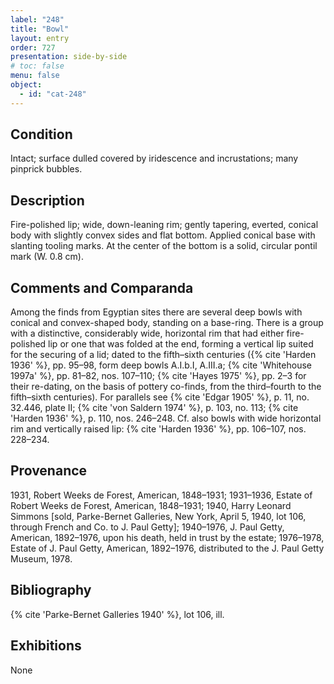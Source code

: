 ```yaml
---
label: "248"
title: "Bowl"
layout: entry
order: 727
presentation: side-by-side
# toc: false
menu: false
object:
  - id: "cat-248"
---
```


## Condition

Intact; surface dulled covered by iridescence and incrustations; many pinprick bubbles.

## Description

Fire-polished lip; wide, down-leaning rim; gently tapering, everted, conical body with slightly convex sides and flat bottom. Applied conical base with slanting tooling marks. At the center of the bottom is a solid, circular pontil mark (W. 0.8 cm).

## Comments and Comparanda

Among the finds from Egyptian sites there are several deep bowls with conical and convex-shaped body, standing on a base-ring. There is a group with a distinctive, considerably wide, horizontal rim that had either fire-polished lip or one that was folded at the end, forming a vertical lip suited for the securing of a lid; dated to the fifth–sixth centuries ({% cite 'Harden 1936' %}, pp. 95–98, form deep bowls A.I.b.I, A.III.a; {% cite 'Whitehouse 1997a' %}, pp. 81–82, nos. 107–110; {% cite 'Hayes 1975' %}, pp. 2–3 for their re-dating, on the basis of pottery co-finds, from the third–fourth to the fifth–sixth centuries). For parallels see {% cite 'Edgar 1905' %}, p. 11, no. 32.446, plate II; {% cite 'von Saldern 1974' %}, p. 103, no. 113; {% cite 'Harden 1936' %}, p. 110, nos. 246–248. Cf. also bowls with wide horizontal rim and vertically raised lip: {% cite 'Harden 1936' %}, pp. 106–107, nos. 228–234.

## Provenance

1931, Robert Weeks de Forest, American, 1848–1931; 1931–1936, Estate of Robert Weeks de Forest, American, 1848–1931; 1940, Harry Leonard Simmons [sold, Parke-Bernet Galleries, New York, April 5, 1940, lot 106, through French and Co. to J. Paul Getty]; 1940–1976, J. Paul Getty, American, 1892–1976, upon his death, held in trust by the estate; 1976–1978, Estate of J. Paul Getty, American, 1892–1976, distributed to the J. Paul Getty Museum, 1978.

## Bibliography

{% cite 'Parke-Bernet Galleries 1940' %}, lot 106, ill.

## Exhibitions

None